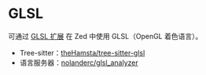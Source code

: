 # GLSL

可通过 [GLSL 扩展](https://github.com/zed-industries/zed/tree/main/extensions/glsl/) 在 Zed 中使用 GLSL（OpenGL 着色语言）。

- Tree-sitter：[theHamsta/tree-sitter-glsl](https://github.com/theHamsta/tree-sitter-glsl)
- 语言服务器：[nolanderc/glsl_analyzer](https://github.com/nolanderc/glsl_analyzer)
